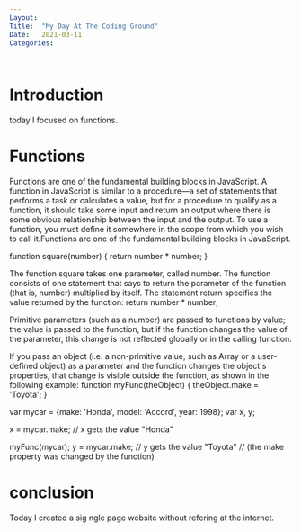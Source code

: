 ```yaml
---
Layout:
Title:	"My Day At The Coding Ground"
Date:	2021-03-11
Categories:

---
```


# Introduction

today I focused on functions.

# Functions

Functions are one of the fundamental building blocks in JavaScript. A function in JavaScript is similar to a procedure—a set of statements that performs a task or calculates a value, but for a procedure to qualify as a function, it should take some input and return an output where there is some obvious relationship between the input and the output. To use a function, you must define it somewhere in the scope from which you wish to call it.Functions are one of the fundamental building blocks in JavaScript. 

function square(number) {
  return number * number;
}

The function square takes one parameter, called number. The function consists of one statement that says to return the parameter of the function (that is, number) multiplied by itself. The statement return specifies the value returned by the function:
return number * number;

Primitive parameters (such as a number) are passed to functions by value; the value is passed to the function, but if the function changes the value of the parameter, this change is not reflected globally or in the calling function.

If you pass an object (i.e. a non-primitive value, such as Array or a user-defined object) as a parameter and the function changes the object's properties, that change is visible outside the function, as shown in the following example:
function myFunc(theObject) {
  theObject.make = 'Toyota';
}

var mycar = {make: 'Honda', model: 'Accord', year: 1998};
var x, y;

x = mycar.make; // x gets the value "Honda"

myFunc(mycar);
y = mycar.make; // y gets the value "Toyota"
                // (the make property was changed by the function)

# conclusion
Today I created a sig ngle page website without refering at the internet.
